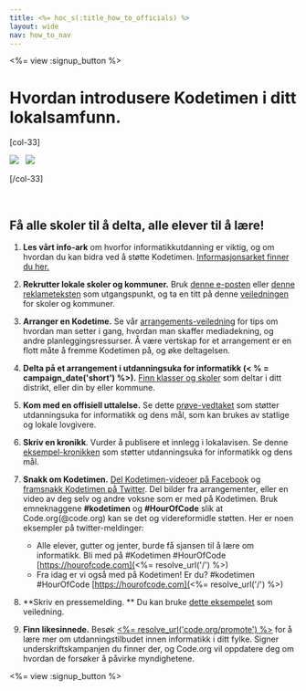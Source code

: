 ```yaml
---
title: <%= hoc_s(:title_how_to_officials) %>
layout: wide
nav: how_to_nav
---
```

<%= view :signup_button %>

# Hvordan introdusere Kodetimen i ditt lokalsamfunn.

[col-33]

![](/images/fit-275/highlight-obama.png)&nbsp;&nbsp;&nbsp;![](/images/fit-246/dan.jpg)

[/col-33]

<p style="clear:both">&nbsp;</p>

## Få alle skoler til å delta, alle elever til å lære!

1. **Les vårt info-ark** om hvorfor informatikkutdanning er viktig, og om hvordan du kan bidra ved å støtte Kodetimen. [Informasjonsarket finner du her.](/files/hoc-one-pager.pdf)

2. **Rekrutter lokale skoler og kommuner.** Bruk [denne e-posten](<%= resolve_url('/promote/resources#sample-emails') %>) eller [denne reklameteksten](<%= resolve_url('/promote/stats') %>) som utgangspunkt, og ta en titt på denne [veiledningen](<%= resolve_url('/how-to') %>) for skoler og kommuner.

3. **Arranger en Kodetime.** Se vår [arrangements-veiledning](<%= resolve_url('/how-to/events') %>) for tips om hvordan man setter i gang, hvordan man skaffer mediadekning, og andre planleggingsressurser. Å være vertskap for et arrangement er en flott måte å fremme Kodetimen på, og øke deltagelsen.

4. **Delta på et arrangement i utdanningsuka for informatikk (< % = campaign_date('short') %>).** [Finn klasser og skoler](<%= resolve_url('/events') %>) som deltar i ditt distrikt, eller din by eller kommune.

5. **Kom med en offisiell uttalelse.** Se dette [prøve-vedtaket](<%= resolve_url('resources/proclamation') %>) som støtter utdanningsuka for informatikk og dens mål, som kan brukes av statlige og lokale lovgivere.

6. **Skriv en kronikk**. Vurder å publisere et innlegg i lokalavisen. Se denne [eksempel-kronikken](<%= resolve_url('/promote/op-ed') %>) som støtter utdanningsuka for informatikk og dens mål.

7. **Snakk om Kodetimen.** [Del Kodetimen-videoer på Facebook](https://www.facebook.com/sharer/sharer.php?u=http%3A%2F%2Fhourofcode.com%2Fus) og [framsnakk Kodetimen på Twitter](https://twitter.com/intent/tweet?url=http%3A%2F%2Fhourofcode.com&text=I%27m%20participating%20in%20this%20year%27s%20%23HourOfCode%2C%20are%20you%3F%20%40codeorg&original_referer=https%3A%2F%2Fwww.google.com%2Furl%3Fq%3Dhttps%253A%252F%252Ftwitter.com%252Fshare%253Fhashtags%253D%2526amp%253Brelated%253Dcodeorg%2526amp%253Btext%253DI%252527m%252Bparticipating%252Bin%252Bthis%252Byear%252527s%252B%252523HourOfCode%25252C%252Bare%252Byou%25253F%252B%252540codeorg%2526amp%253Burl%253Dhttp%25253A%25252F%25252Fhourofcode.com%26sa%3DD%26sntz%3D1%26usg%3DAFQjCNE1GLTUbKZfMlEh9Aj5w0iswz6PYQ&related=codeorg&hashtags=). Del bilder fra arrangementer, eller en video av deg selv og andre voksne som er med på Kodetimen. Bruk emneknaggene **#kodetimen** og **#HourOfCode** slik at Code.org(@code.org) kan se det og videreformidle støtten. Her er noen eksempler på twitter-meldinger:
    
    - Alle elever, gutter og jenter, burde få sjansen til å lære om informatikk. Bli med på #Kodetimen #HourOfCode [https://hourofcode.com](<%= resolve_url('/') %>)
    - Fra idag er vi også med på Kodetimen! Er du? #kodetimen #HourOfCode [https://hourofcode.com](<%= resolve_url('/') %>)   
          
        

8. **Skriv en pressemelding. ** Du kan bruke [dette eksempelet](<%= resolve_url('/promote/official-press-release') %>) som veiledning.

9. **Finn likesinnede.** Besøk [<%= resolve_url('code.org/promote') %>](<%= resolve_url('https://code.org/promote') %>) for å lære mer om utdanningstilbudet innen informatikk i ditt fylke. Signer underskriftskampanjen du finner der, og Code.org vil oppdatere deg om hvordan de forsøker å påvirke myndighetene.

<%= view :signup_button %>